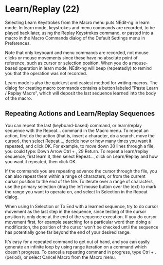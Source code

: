 # Learn/Replay (22)

Selecting Learn Keystrokes from the Macro menu puts NEdit-ng in learn
mode. In learn mode, keystrokes and menu commands are recorded, to be
played back later, using the Replay Keystrokes command, or pasted into a
macro in the Macro Commands dialog of the Default Settings menu in
Preferences.

Note that only keyboard and menu commands are recorded, not mouse clicks
or mouse movements since these have no absolute point of reference, such
as cursor or selection position. When you do a mouse-based operation in
learn mode, NEdit-ng will beep (repeatedly) to remind you that the
operation was not recorded.

Learn mode is also the quickest and easiest method for writing macros.
The dialog for creating macro commands contains a button labeled "Paste
Learn / Replay Macro", which will deposit the last sequence learned into
the body of the macro.

## Repeating Actions and Learn/Replay Sequences

You can repeat the last (keyboard-based) command, or learn/replay
sequence with the Repeat... command in the Macro menu. To repeat an
action, first do the action (that is, insert a character, do a search,
move the cursor), then select Repeat..., decide how or how many times
you want it repeated, and click OK. For example, to move down 30 lines
through a file, you could type: Down Arrow Ctrl + , 29 Return. To repeat
a learn/replay sequence, first learn it, then select Repeat..., click on
Learn/Replay and how you want it repeated, then click OK.

If the commands you are repeating advance the cursor through the file,
you can also repeat them within a range of characters, or from the
current cursor position to the end of the file. To iterate over a range
of characters, use the primary selection (drag the left mouse button
over the text) to mark the range you want to operate on, and select In
Selection in the Repeat dialog.

When using In Selection or To End with a learned sequence, try to do
cursor movement as the last step in the sequence, since testing of the
cursor position is only done at the end of the sequence execution. If
you do cursor movement first, for example searching for a particular
word then doing a modification, the position of the cursor won't be
checked until the sequence has potentially gone far beyond the end of
your desired range.

It's easy for a repeated command to get out of hand, and you can easily
generate an infinite loop by using range iteration on a command which
doesn't progress. To cancel a repeating command in progress, type Ctrl +
. (period), or select Cancel Macro from the Macro menu.
